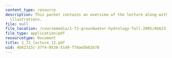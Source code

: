 ```yaml
---
content_type: resource
description: This packet contains an overview of the lecture along with diagrams and
  illustrations.
file: null
file_location: /coursemedia/1-72-groundwater-hydrology-fall-2005/4b62315c37f405385149f7dae5b62b78_1_72_lecture_12.pdf
file_type: application/pdf
resourcetype: Document
title: 1_72_lecture_12.pdf
uid: 4b62315c-37f4-0538-5149-f7dae5b62b78
---
```

